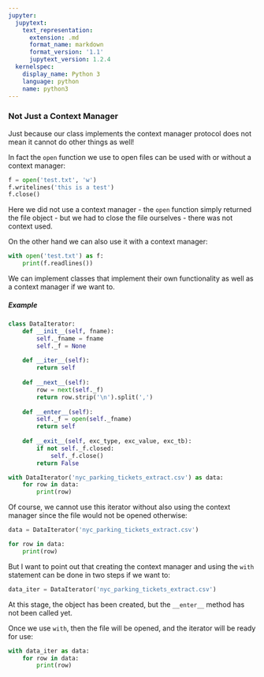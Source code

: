 ```yaml
---
jupyter:
  jupytext:
    text_representation:
      extension: .md
      format_name: markdown
      format_version: '1.1'
      jupytext_version: 1.2.4
  kernelspec:
    display_name: Python 3
    language: python
    name: python3
---
```


### Not Just a Context Manager


Just because our class implements the context manager protocol does not mean it cannot do other things as well!


In fact the `open` function we use to open files can be used with or without a context manager:

```python
f = open('test.txt', 'w')
f.writelines('this is a test')
f.close()
```

Here we did not use a context manager - the `open` function simply returned the file object - but we had to close the file ourselves - there was not context used.

On the other hand we can also use it with a context manager:

```python
with open('test.txt') as f:
    print(f.readlines())
```

We can implement classes that implement their own functionality as well as a context manager if we want to.


##### Example

```python
class DataIterator:
    def __init__(self, fname):
        self._fname = fname
        self._f = None
    
    def __iter__(self):
        return self
    
    def __next__(self):
        row = next(self._f)
        return row.strip('\n').split(',')
    
    def __enter__(self):
        self._f = open(self._fname)
        return self
    
    def __exit__(self, exc_type, exc_value, exc_tb):
        if not self._f.closed:
            self._f.close()
        return False
```

```python
with DataIterator('nyc_parking_tickets_extract.csv') as data:
    for row in data:
        print(row)
```

Of course, we cannot use this iterator without also using the context manager since the file would not be opened otherwise:

```python
data = DataIterator('nyc_parking_tickets_extract.csv')
```

```python
for row in data:
    print(row)
```

But I want to point out that creating the context manager and using the `with` statement can be done in two steps if we want to:

```python
data_iter = DataIterator('nyc_parking_tickets_extract.csv')
```

At this stage, the object has been created, but the `__enter__` method has not been called yet.

Once we use `with`, then the file will be opened, and the iterator will be ready for use:

```python
with data_iter as data:
    for row in data:
        print(row)
```

```python

```

